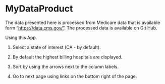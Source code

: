 MyDataProduct
=============

The data presented here is processed from Medicare data that is available form “https://data.cms.gov/”. The processed data is available on Git Hub.

Using this App.

1) Select a state of interest (CA - by default).

2) By default the highest billing hospitals are displayed.

3) Sort by using the arrows next to the column labels.

4) Go to next page using links on the bottom right of the page.
